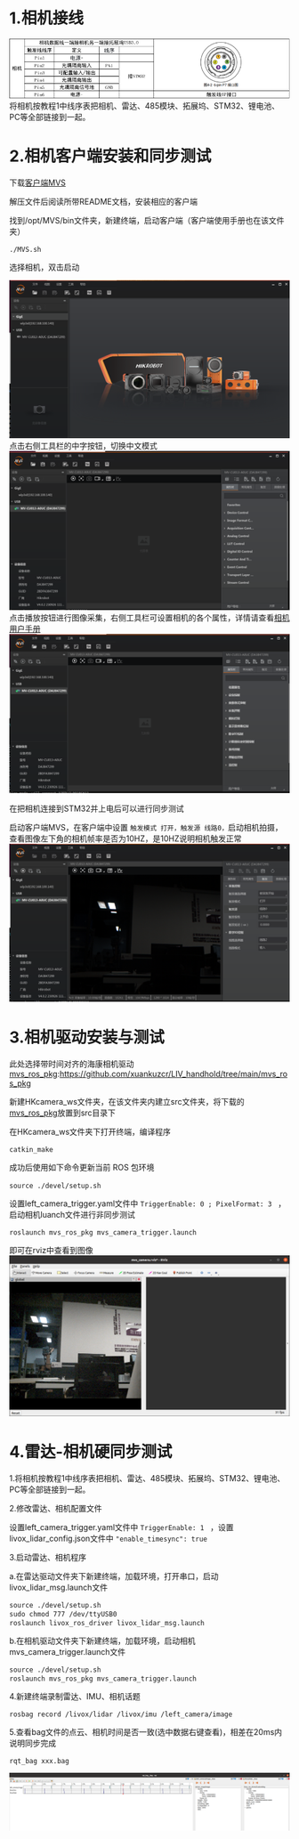 # 1.相机接线

![相机线](image/image-49.png)
将相机按教程1中线序表把相机、雷达、485模块、拓展坞、STM32、锂电池、PC等全部链接到一起。

# 2.相机客户端安装和同步测试

下载[客户端MVS](https://www.hikrobotics.com/cn2/source/support/software/MVS_STD_V3.0.1_241128.zip)

解压文件后阅读所带README文档，安装相应的客户端

找到/opt/MVS/bin文件夹，新建终端，启动客户端（客户端使用手册也在该文件夹）

```
./MVS.sh
```

选择相机，双击启动

![MVS1](image/image-50.png)
点击右侧工具栏的中字按钮，切换中文模式
![MVS2](image/image-51.png)
点击播放按钮进行图像采集，右侧工具栏可设置相机的各个属性，详情请查看[相机用户手册](https://www.hikrobotics.com/cn2/source/vision/document/2025/1/20/%E6%B5%B7%E5%BA%B7%E6%9C%BA%E5%99%A8%E4%BA%BAUSB3.0%E5%B7%A5%E4%B8%9A%E9%9D%A2%E9%98%B5%E7%9B%B8%E6%9C%BA%E7%94%A8%E6%88%B7%E6%89%8B%E5%86%8CV3.0.1_1690.pdf)
![MVS3](image/image-52.png)

在把相机连接到STM32并上电后可以进行同步测试

启动客户端MVS，在客户端中设置 `触发模式 打开，触发源 线路0，`启动相机拍摄，查看图像左下角的相机帧率是否为10HZ，是10HZ说明相机触发正常
![MVS4](image/image-53.png)

# 3.相机驱动安装与测试

此处选择带时间对齐的海康相机驱动[mvs_ros_pkg](https://github.com/xuankuzcr/LIV_handhold/tree/main/mvs_ros_pkg):https://github.com/xuankuzcr/LIV_handhold/tree/main/mvs_ros_pkg

新建HKcamera_ws文件夹，在该文件夹内建立src文件夹，将下载的[mvs_ros_pkg](https://github.com/xuankuzcr/LIV_handhold/tree/main/mvs_ros_pkg)放置到src目录下

在HKcamera_ws文件夹下打开终端，编译程序

```
catkin_make
```

成功后使用如下命令更新当前 ROS 包环境

`source ./devel/setup.sh`

设置left_camera_trigger.yaml文件中  `TriggerEnable: 0 ; PixelFormat: 3 ` ，启动相机luanch文件进行非同步测试

```
roslaunch mvs_ros_pkg mvs_camera_trigger.launch
```

即可在rviz中查看到图像
![相机rviz](image/image-54.png)

# 4.雷达-相机硬同步测试

1.将相机按教程1中线序表把相机、雷达、485模块、拓展坞、STM32、锂电池、PC等全部链接到一起。

2.修改雷达、相机配置文件

设置left_camera_trigger.yaml文件中  `TriggerEnable: 1 ` ，设置livox_lidar_config.json文件中 `"enable_timesync": true`

3.启动雷达、相机程序

a.在雷达驱动文件夹下新建终端，加载环境，打开串口，启动livox_lidar_msg.launch文件

```
source ./devel/setup.sh
sudo chmod 777 /dev/ttyUSB0
roslaunch livox_ros_driver livox_lidar_msg.launch
```

b.在相机驱动文件夹下新建终端，加载环境，启动相机mvs_camera_trigger.launch文件

```
source ./devel/setup.sh
roslaunch mvs_ros_pkg mvs_camera_trigger.launch
```

4.新建终端录制雷达、IMU、相机话题

```
rosbag record /livox/lidar /livox/imu /left_camera/image
```

5.查看bag文件的点云、相机时间是否一致(选中数据右键查看)，相差在20ms内说明同步完成

```
rqt_bag xxx.bag
```

![rqt2](image/image-55.png)
